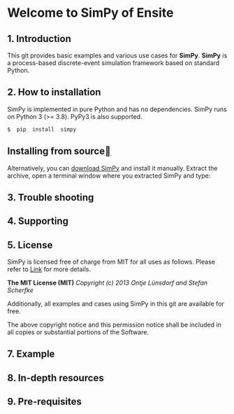 # Welcome to SimPy of Ensite
## 1. Introduction
This git provides basic examples and various use cases for **SimPy**. **SimPy** is a process-based discrete-event simulation framework based on standard Python.

## 2. How to installation
SimPy is implemented in pure Python and has no dependencies. SimPy runs on Python 3 (>= 3.8). PyPy3 is also supported.
```Python
$  pip  install  simpy
```
## Installing from source[](https://simpy.readthedocs.io/en/latest/simpy_intro/installation.html#installing-from-source "Link to this heading")

Alternatively, you can  [download SimPy](http://pypi.python.org/pypi/SimPy/)  and install it manually. Extract the archive, open a terminal window where you extracted SimPy and type:
## 3. Trouble shooting
## 4. Supporting
## 5. License
SimPy is licensed free of charge from MIT for all uses as follows. Please refer to [Link](https://simpy.readthedocs.io/en/latest/about/license.html) for more details.

**The MIT License (MIT)**
*Copyright (c) 2013 Ontje Lünsdorf and Stefan Scherfke*

Additionally, all examples and cases using SimPy in this git are available for free.


The above copyright notice and this permission notice shall be included in all copies or substantial portions of the Software.
## 7. Example
## 8. In-depth resources
## 9. Pre-requisites
